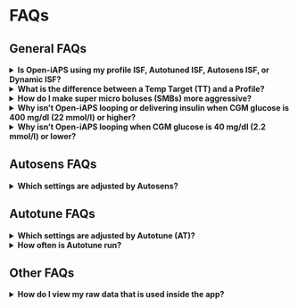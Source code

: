 # FAQs

## General FAQs
<details>

<summary><b>Is Open-iAPS using my profile ISF, Autotuned ISF, Autosens ISF, or Dynamic ISF?</b></summary>
This depends on which settings you currently have enabled. 

Autotune and the Dynamic ISF are disabled with the default settings. In this case, Autosens will start changing your ISF profile when it has enough data. 

When enabled, Autotune runs each night, creating separate Autotune profiles that are then adjusted with Autosens. 

The order of adjustment is Profile ISF -> Autotune -> Autosens / Dynamic ISF.
</details>

<details>
<summary><b>What is the difference between a Temp Target (TT) and a Profile?</b></summary>
Think of Profiles as your new defaults or pump settings, used for shorter or longer periods or always like your normal profile. There isn’t any hard-coded limit to the duration of profiles when the duration is set to indefinitely. 

Think of temporary targets as a temporary change that could be used on top of a custom profile. 

TT is only changing your target glucose. Under certain conditions, when combined with certain settings, it will adjust your current basal rate. When combined with a profile, the target glucose set with TT dominates the profile’s target glucose. 

Profiles can change ISF, CR, basal rates, SMB basal minutes, UAM basal minutes, target glucose, and SMBs. You can also schedule when SMBs are on or off during the day. Profiles can be used for shorter temporary changes or indefinitely un-l you return to your normal profile. In short, Profiles can do everything a TT can and much more. 
</details>

<details>

<summary><b>How do I make super micro boluses (SMBs) more aggressive?</b></summary>
SMBs are limited by your Max Basal Minutes settings. The 30-minute default is too conservative for most users, especially when coming from another AID system without limits for max auto bolus amount (Loop). 

Raising the basal minute setting will allow for bigger SMBs. 60 basal minutes means a max auto bolus of 1 hour of your current basal rate. If your basal rate is 1U/h, then 1U is the new max SMB amount. 

You need to decide for yourself how much you want to limit (or not limit) your SMBs.
</details>

<details>

<summary><b>Why isn’t Open-iAPS looping or delivering insulin when CGM glucose is 400 mg/dl (22 mmol/l) or higher?</b></summary>
Open-iAPS can’t determine the glucose value when over 400mg/dL (22 mmol/L). This is why the CGM apps from Dexcom and Libre display “High.” A “High” reading is also sometimes due to a sensor error or a faulty sensor needing replacement. 

Without knowing the glucose value or if it’s rising or falling, Open-iAPS can’t safely make a glucose prediction.
</details>

<details>

<summary><b>Why isn’t Open-iAPS looping when CGM glucose is 40 mg/dl (2.2 mmol/l) or lower?</b></summary>
Open-iAPS can’t determine the glucose value when under 40mg/dL (2.2 mmol/L). This is why the CGM apps from Dexcom and Libre are displaying “Low.” A “Low” reading is also sometimes due to a sensor error or a faulty sensor needing replacement. 

Without knowing the glucose value or if it’s rising or falling, Open-iAPS can’t safely make a glucose prediction.
</details>

## Autosens FAQs
<details>

<summary><b>Which settings are adjusted by Autosens?</b></summary>

Autosens is adjusting your ISF. Under certain conditions, Autosens will also adjust your target glucose and/or current basal rate. 

If you’re using Autotune, Autosens will adjust your autotuned ISF. If you’re not using Autotune, Autosens will adjust your profile ISF. 

Autosens can also sometimes adjust your target glucose, but only when you have one or both settings, `Sensitivity Raises Target` and `Resistance Lowers Target` enabled in Open-iAPS preferences.
</details>

## Autotune FAQs
<details>

<summary><b>Which settings are adjusted by Autotune (AT)?</b></summary>

Autotune is adjusting your profile ISF, CR, and profile basal rates. There’s an option to have Autotune adjust profile basal rates only.
</details>

<details>

<summary><b>How often is Autotune run?</b></summary>
Every 24 hours
</details>

## Other FAQs
<details>

<summary><b>How do I view my raw data that is used inside the app?</b></summary>

- `Settings` → `Debug Options` (toggle ON) → `Edit settings json`
- In the `Files` application on iPhone.
- You can also download all the data to your computer through iTunes or Finder.
</details>
  

